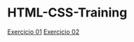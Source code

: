 # HTML-CSS-Training
<a href="guibez007.github.io/html-css-trainning/Exercises/Module-1/ex001_begin/index.html">Exercicio 01</a>
<a href="guibez007.github.io/html-css-trainning/Exercises/Module-1/ex002_emojis/index.html">Exercicio 02</a>
